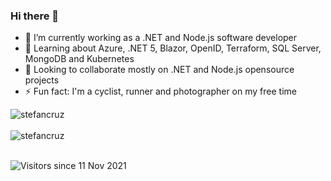 ### Hi there 👋


- 🔭 I’m currently working as a .NET and Node.js software developer
- 🌱 Learning about Azure, .NET 5, Blazor, OpenID, Terraform, SQL Server, MongoDB and Kubernetes
- 👯 Looking to collaborate mostly on .NET and Node.js opensource projects
- ⚡ Fun fact: I'm a cyclist, runner and photographer on my free time

<div>
  <img align="center" src="https://github-readme-stats.vercel.app/api?username=stefancruz&show_icons=true&theme=dark" alt="stefancruz" />
<div/>
<br />
  
<div>
  <img align="center" src="https://github-readme-stats.vercel.app/api/top-langs/?username=stefancruz&layout=compact&hide=html&theme=dark" alt="stefancruz" />
<div/>
<br />

![Visitors since 11 Nov 2021](http://estruyf-github.azurewebsites.net/api/VisitorHit?user=stefancruz&repo=stefancruz&countColor=%237B1E7A)
<!--
Here are some ideas to get you started:

- 🔭 I’m currently working on ...
- 🌱 I’m currently learning ...
- 👯 I’m looking to collaborate on ...
- 🤔 I’m looking for help with ...
- 💬 Ask me about ...
- 📫 How to reach me: ...
- 😄 Pronouns: ...
- ⚡ Fun fact: ...
-->
